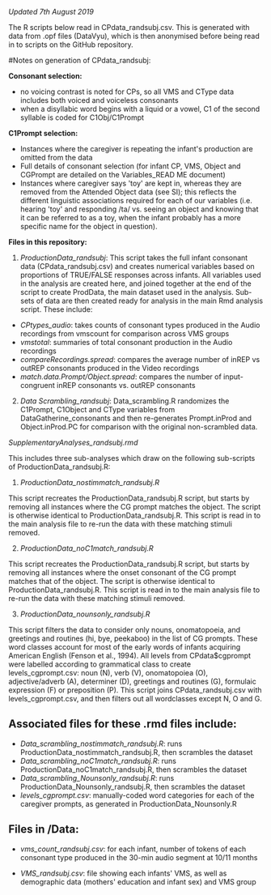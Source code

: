 *Updated 7th August 2019*

The R scripts below read in CPdata_randsubj.csv. This is generated with data from .opf files (DataVyu), which is then anonymised before being read in
to scripts on the GitHub repository.

#Notes on generation of CPdata_randsubj:

**Consonant selection:** 

 - no voicing contrast is noted for CPs, so all VMS and CType data includes both voiced and voiceless consonants
 - when a disyllabic word begins with a liquid or a vowel, C1 of the second syllable is coded for C1Obj/C1Prompt
 
**C1Prompt selection:**
 
 - Instances where the caregiver is repeating the infant's production are omitted from the data
 - Full details of consonant selection (for infant CP, VMS, Object and CGPrompt are detailed on the Variables_READ ME document)
 - Instances where caregiver says 'toy' are kept in, whereas they are removed from the Attended Object data (see SI); this reflects the different linguistic 
   associations required for each of our variables (i.e. hearing 'toy' and responding /ta/ vs. seeing an object and knowing that it can be referred to as 
   a toy, when the infant probably has a more specific name for the object in question).

**Files in this repository:**

  1. *ProductionData_randsubj*: This script takes the full infant consonant data (CPdata_randsubj.csv) and creates numerical variables based on proportions of
TRUE/FALSE responses across infants. All variables used in the analysis are created here, and joined together at the end of the script to create ProdData,
the main dataset used in the analysis. Sub-sets of data are then created ready for analysis in the main Rmd analysis script. These include:

 - *CPtypes_audio*: takes counts of consonant types produced in the Audio recordings from vmscount for comparison across VMS groups
 - *vmstotal*: summaries of total consonant production in the Audio recordings
 - *compareRecordings.spread*: compares the average number of inREP vs outREP consonants produced in the Video recordings
 - *match.data.Prompt/Object.spread*: compares the number of input-congruent inREP consonants vs. outREP consonants

  2. *Data Scrambling_randsubj*: Data_scrambling.R randomizes the C1Prompt, C1Object and CType variables from DataGatherine_consonants and then 
re-generates Prompt.inProd and Object.inProd.PC for comparison with the original non-scrambled data.

*SupplementaryAnalyses_randsubj.rmd*

This includes three sub-analyses which draw on the following sub-scripts of ProductionData_randsubj.R:

  1. *ProductionData_nostimmatch_randsubj.R*

This script recreates the ProductionData_randsubj.R script, but starts by removing all instances where the CG prompt matches the object. 
The script is otherwise identical to ProductionData_randsubj.R. This script is read in to the main analysis file to re-run the data with 
these matching stimuli removed.

  2. *ProductionData_noC1match_randsubj.R*

This script recreates the ProductionData_randsubj.R script, but starts by removing all instances where the onset consonant of the CG prompt 
matches that of the object. The script is otherwise identical to ProductionData_randsubj.R. This script is read in to the main analysis 
file to re-run the data with these matching stimuli removed.

  3. *ProductionData_nounsonly_randsubj.R*

This script filters the data to consider only nouns, onomatopoeia, and greetings and routines (hi, bye, peekaboo) in the list of CG prompts. 
These word classes account for most of the early words of infants acquiring American English (Fenson et al., 1994). 
All levels from CPdata$cgprompt were labelled according to grammatical class to create levels_cgprompt.csv: noun (N), verb (V), onomatopoiea (O), 
adjective/adverb (A), determiner (D), greetings and routines (G), formulaic expression (F) or preposition (P). This script joins CPdata_randsubj.csv
with levels_cgprompt.csv, and then filters out all wordclasses except N, O and G.

## Associated files for these .rmd files include:

 - *Data_scrambling_nostimmatch_randsubj.R*: runs ProductionData_nostimmatch_randsubj.R, then scrambles the dataset
 - *Data_scrambling_noC1match_randsubj.R*: runs ProductionData_noC1match_randsubj.R, then scrambles the dataset
 - *Data_scrambling_Nounsonly_randsubj.R*: runs ProductionData_Nounsonly_randsubj.R, then scrambles the dataset
 - *levels_cgprompt.csv*: manually-coded word categories for each of the caregiver prompts, as generated in ProductionData_Nounsonly.R

## Files in /Data:

 - *vms_count_randsubj.csv*: for each infant, number of tokens of each consonant type produced in the 30-min audio segment at 10/11 months

 - *VMS_randsubj.csv*: file showing each infants' VMS, as well as demographic data (mothers' education and infant sex) and VMS group
